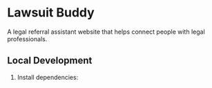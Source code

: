 # Lawsuit Buddy

A legal referral assistant website that helps connect people with legal professionals.

## Local Development

1. Install dependencies:
